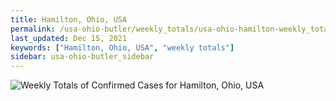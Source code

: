 ```yaml
---
title: Hamilton, Ohio, USA
permalink: /usa-ohio-butler/weekly_totals/usa-ohio-hamilton-weekly_totals.html
last_updated: Dec 15, 2021
keywords: ["Hamilton, Ohio, USA", "weekly totals"]
sidebar: usa-ohio-butler_sidebar
---
```


![Weekly Totals of Confirmed Cases for Hamilton, Ohio, USA](/covid_tracker/images/graphs/usa-ohio-hamilton-weekly_totals_graph.png)

